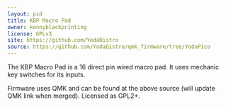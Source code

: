 ```yaml
---
layout: pid
title: KBP Macro Pad
owner: kennyblackprinting
license: GPLv3
site: https://github.com/YodaDistro
source: https://github.com/YodaDistro/qmk_firmware/tree/YodaPico
---
```

The KBP Macro Pad is a 16 direct pin wired macro pad. It uses mechanic key switches for its inputs. 

Firmware uses QMK and can be found at the above source (will update QMK link when merged). Licensed as GPL2+.